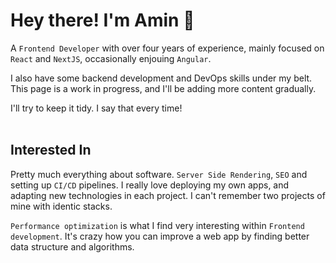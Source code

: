 # Hey there! I'm Amin 🙂
A `Frontend Developer` with over four years of experience, mainly focused on `React` and `NextJS`, occasionally enjouing `Angular`.


I also have some backend development and DevOps skills under my belt. This page is a work in progress, and I'll be adding more content gradually. 


I'll try to keep it tidy. I say that every time!
<br>
<br>

## Interested In
Pretty much everything about software.
`Server Side Rendering`, `SEO` and setting up `CI/CD` pipelines.
I really love deploying my own apps, and adapting new technologies in each project. I can't remember two projects of mine with identic stacks.

`Performance optimization` is what I find very interesting within `Frontend development`. It's crazy how you can improve a web app by finding better data structure and algorithms.
